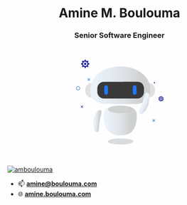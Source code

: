 <h1 align="center">Amine M. Boulouma</h1>
<h3 align="center">Senior Software Engineer</h3>
<p align= "center"><img src="https://github.com/amboulouma/amboulouma/blob/master/animation.gif" width="250" height="250"></p>

<p align="left"> <a href="https://twitter.com/amboulouma" target="blank"><img src="https://img.shields.io/twitter/follow/amboulouma?logo=twitter&style=for-the-badge" alt="amboulouma" /></a> </p>

- 📫 **amine@boulouma.com**
- 🌐 **[amine.boulouma.com](https://amine.boulouma.com)**
